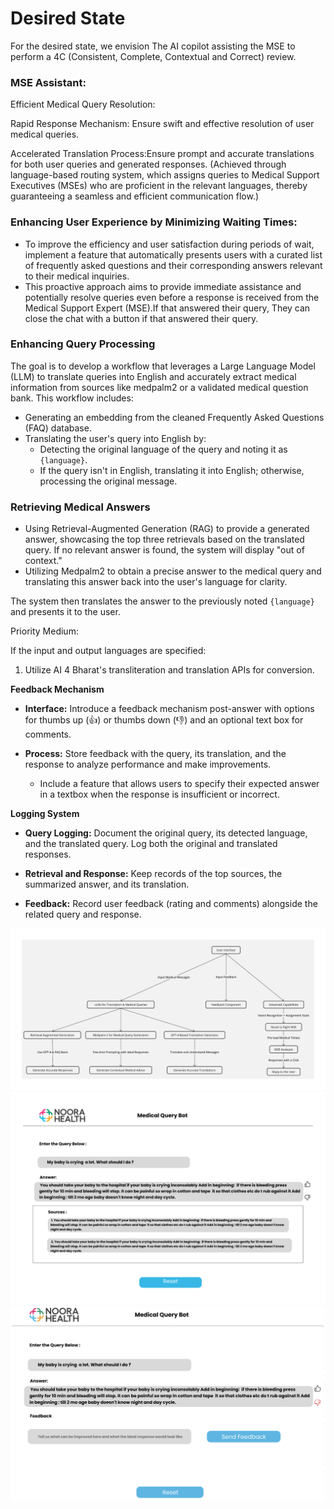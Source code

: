 # Desired State

For the desired state, we envision The AI copilot assisting the MSE to perform a 4C (Consistent, Complete, Contextual and Correct) review.

### MSE Assistant:
Efficient Medical Query Resolution:

Rapid Response Mechanism: Ensure swift and effective resolution of
user medical queries.

Accelerated Translation Process:Ensure prompt and accurate
translations for both user queries and generated responses. (Achieved
through language-based routing system, which assigns queries to Medical
Support Executives (MSEs) who are proficient in the relevant languages,
thereby guaranteeing a seamless and efficient communication flow.)

### Enhancing User Experience by Minimizing Waiting Times:

- To improve the efficiency and user satisfaction during periods of
wait, implement a feature that automatically presents users with a
curated list of frequently asked questions and their corresponding
answers relevant to their medical inquiries.
- This proactive approach aims to provide immediate assistance and
potentially resolve queries even before a response is received from the
Medical Support Expert (MSE).If that answered their query, They can
close the chat with a button if that answered their query.


### Enhancing Query Processing

The goal is to develop a workflow that leverages a Large Language Model (LLM) to translate queries into English and accurately extract medical information from sources like medpalm2 or a validated medical question bank. This workflow includes:

- Generating an embedding from the cleaned Frequently Asked Questions (FAQ) database.
- Translating the user's query into English by:
  - Detecting the original language of the query and noting it as `{language}`.
  - If the query isn't in English, translating it into English; otherwise, processing the original message.

### Retrieving Medical Answers

- Using Retrieval-Augmented Generation (RAG) to provide a generated answer, showcasing the top three retrievals based on the translated query. If no relevant answer is found, the system will display "out of context."
- Utilizing Medpalm2 to obtain a precise answer to the medical query and translating this answer back into the user's language for clarity.

The system then translates the answer to the previously noted `{language}` and presents it to the user.

Priority Medium:

If the input and output languages are specified:

1. Utilize AI 4 Bharat's transliteration and translation APIs for conversion.

**Feedback Mechanism**

- **Interface:** Introduce a feedback mechanism post-answer with options for thumbs up (👍) or thumbs down (👎) and an optional text box for comments.
- **Process:** Store feedback with the query, its translation, and the response to analyze performance and make improvements.

  - Include a feature that allows users to specify their expected answer in a textbox when the response is insufficient or incorrect.

**Logging System**

- **Query Logging:** Document the original query, its detected language, and the translated query. Log both the original and translated responses.
- **Retrieval and Response:** Keep records of the top sources, the summarized answer, and its translation.

- **Feedback:** Record user feedback (rating and comments) alongside the related query and response.

![Untitled](img/image2.png)
![Untitled](img/image1.png)
![Untitled](img/image3.png)